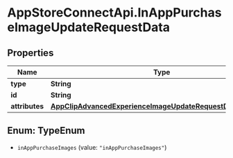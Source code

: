 # AppStoreConnectApi.InAppPurchaseImageUpdateRequestData

## Properties

Name | Type | Description | Notes
------------ | ------------- | ------------- | -------------
**type** | **String** |  | 
**id** | **String** |  | 
**attributes** | [**AppClipAdvancedExperienceImageUpdateRequestDataAttributes**](AppClipAdvancedExperienceImageUpdateRequestDataAttributes.md) |  | [optional] 



## Enum: TypeEnum


* `inAppPurchaseImages` (value: `"inAppPurchaseImages"`)




